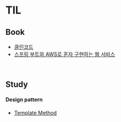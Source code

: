 # TIL

## Book

* <a href="https://y-e-un28.tistory.com/204" target="_blank" rel="noopener">클린코드</a>
* <a href="https://github.com/yeen28/freelec-springboot2-webservice/tree/main/freelec-springboot2-webservice">스프링 부트와 AWS로 혼자 구현하는 웹 서비스</a>

<br/>

## Study
#### Design pattern
* <a href="https://github.com/yeen28/TIL/tree/main/study/designPattern/templateMethod">Template Method</a>
